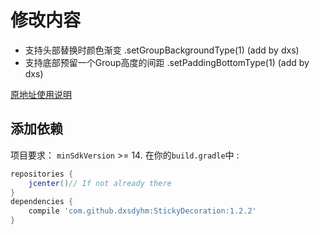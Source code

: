 # 修改内容

- 支持头部替换时颜色渐变 .setGroupBackgroundType(1) (add by dxs)
- 支持底部预留一个Group高度的间距 .setPaddingBottomType(1) (add by dxs)

[原地址使用说明](https://github.com/Gavin-ZYX/StickyDecoration)

## 添加依赖
项目要求： `minSdkVersion` >= 14.
在你的`build.gradle`中 :
```gradle
repositories {
    jcenter()// If not already there
}
dependencies {
    compile 'com.github.dxsdyhm:StickyDecoration:1.2.2'
}
```